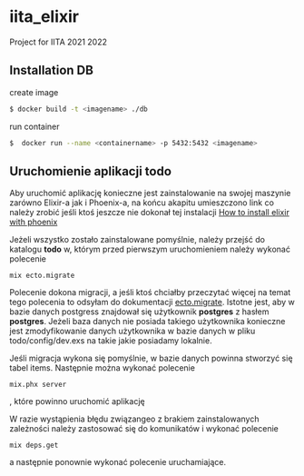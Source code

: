 # iita_elixir
Project for IITA 2021 2022

## Installation DB
create image
```sh
$ docker build -t <imagename> ./db
```
run container
```sh
$  docker run --name <containername> -p 5432:5432 <imagename>
```

## Uruchomienie aplikacji todo

Aby uruchomić aplikację konieczne jest zainstalowanie na swojej maszynie zarówno Elixir-a jak i Phoenix-a, na końcu akapitu umieszczono link co należy zrobić jeśli ktoś jeszcze nie dokonał tej instalacji [How to install elixir with phoenix](https://www.vultr.com/docs/how-to-install-elixir-and-phoenix-framework-on-ubuntu-16-04/)

Jeżeli wszystko zostało zainstalowane pomyślnie, należy przejść do katalogu **todo** w, którym przed pierwszym uruchomieniem należy wykonać polecenie
```
mix ecto.migrate
```
Polecenie dokona migracji, a jeśli ktoś chciałby przeczytać więcej na temat tego polecenia to odsyłam do dokumentacji [ecto.migrate](https://hexdocs.pm/ecto_sql/Mix.Tasks.Ecto.Migrate.html). Istotne jest, aby w bazie danych postgress znajdował się użytkownik **postgres** z hasłem **postgres**. Jeżeli baza danych nie posiada takiego użytkownika konieczne jest zmodyfikowanie danych użytkownika w bazie danych w pliku todo/config/dev.exs na takie jakie posiadamy lokalnie.

Jeśli migracja wykona się pomyślnie, w bazie danych powinna stworzyć się tabel items. Następnie można wykonać polecenie
```
mix.phx server
```
, które powinno uruchomić aplikację

W razie wystąpienia błędu związangeo z brakiem zainstalowanych zależności należy zastosować się do komunikatów i wykonać polecenie
```
mix deps.get
```
a następnie ponownie wykonać polecenie uruchamiające.
